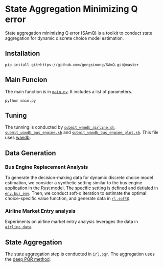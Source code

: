 # State Aggregation Minimizing Q error

State aggregation minimizing Q error (SAmQ) is a toolkit to conduct state aggregation for dynamic discrete choice model estimation. 

## Installation

```
pip install git+https://github.com/gengsinong/SAmQ.git@master
```

## Main Funcion

The main function is in [`main.py`](https://github.com/gengsinong/SAmQ/blob/master/main.py). It includes a list of parameters.
```
python main.py
```

## Tuning

The tunning is conducted by [`submit_wandb_airline.sh`](https://github.com/gengsinong/SAmQ/blob/master/submit_wandb_airline.sh), 
[`submit_wandb_bus_engine.sh`](https://github.com/gengsinong/SAmQ/blob/master/submit_wandb_bus_engine.sh) 
and [`submit_wandb_bus_engine_plot.sh`](https://github.com/gengsinong/SAmQ/blob/master/submit_wandb_bus_engine_plot.sh). 
This file uses [wandb](https://wandb.ai/site). 


## Data Generation

### Bus Engine Replacement Analysis
To generate the decision-making data for dynamic discrete choice model estimation, we consider a synthetic setting similar to the bus engine application in the [Rust model](https://www.google.com/search?q=rust+bus+engine&rlz=1C1CHBF_zh-TWUS812US812&oq=rust+bus+engine&aqs=chrome..69i57j0i22i30.2014j0j7&sourceid=chrome&ie=UTF-8). 
The specific setting is defined and detialed in [`env.bus_env`](https://github.com/gengsinong/SAmQ/blob/master/SAmQ/env/bus_env.py). 
Then, we conduct soft-q iteration to estimate the optimal choice-specific value function, and generate data in [`rl.softQ`](https://github.com/gengsinong/SAmQ/blob/master/SAmQ/rl/softQ.py). 

### Airline Market Entry analysis
Experiments on airline market entry analysis leverages the data in [`airline_data`](https://github.com/gengsinong/SAmQ/tree/master/ailrline_data).

## State Aggregation
The state aggregation step is conducted in [`irl.pqr`](https://github.com/gengsinong/SAmQ/blob/master/SAmQ/irl/pqr.py). 
The aggregation uses the [deep PQR method](https://arxiv.org/abs/2007.07443).

